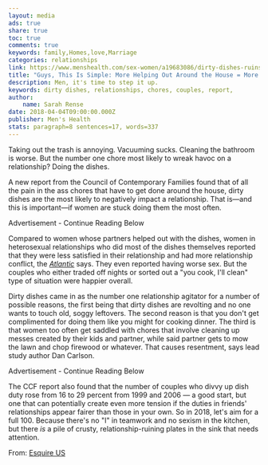 ```yaml
---
layout: media
ads: true
share: true
toc: true
comments: true
keywords: family,Homes,love,Marriage
categories: relationships
link: https://www.menshealth.com/sex-women/a19683086/dirty-dishes-ruins-relationships/
title: "Guys, This Is Simple: More Helping Out Around the House = More Sex"
description: Men, it's time to step it up.
keywords: dirty dishes, relationships, chores, couples, report,
author: 
    name: Sarah Rense
date: 2018-04-04T09:00:00.000Z
publisher: Men's Health
stats: paragraph=8 sentences=17, words=337
---
```

Taking out the trash is annoying. Vacuuming sucks. Cleaning the bathroom is worse. But the number one chore most likely to wreak havoc on a relationship? Doing the dishes.

A new report from the Council of Contemporary Families found that of all the pain in the ass chores that have to get done around the house, dirty dishes are the most likely to negatively impact a relationship. That is—and this is important—if women are stuck doing them the most often.

Advertisement - Continue Reading Below

Compared to women whose partners helped out with the dishes, women in heterosexual relationships who did most of the dishes themselves reported that they were less satisfied in their relationship and had more relationship conflict, the [_Atlantic_](https://www.theatlantic.com/family/archive/2018/04/doing-dishes-is-the-worst/557087/) says. They even reported having worse sex. But the couples who either traded off nights or sorted out a "you cook, I'll clean" type of situation were happier overall.

Dirty dishes came in as the number one relationship agitator for a number of possible reasons, the first being that dirty dishes are revolting and no one wants to touch old, soggy leftovers. The second reason is that you don't get complimented for doing them like you might for cooking dinner. The third is that women too often get saddled with chores that involve cleaning up messes created by their kids and partner, while said partner gets to mow the lawn and chop firewood or whatever. That causes resentment, says lead study author Dan Carlson.

Advertisement - Continue Reading Below

The CCF report also found that the number of couples who divvy up dish duty rose from 16 to 29 percent from 1999 and 2006 — a good start, but one that can potentially create even more tension if the duties in friends' relationships appear fairer than those in your own. So in 2018, let's aim for a full 100. Because there's no "I" in teamwork and no sexism in the kitchen, but there _is_ a pile of crusty, relationship-ruining plates in the sink that needs attention.

From: [Esquire US](https://www.esquire.com/lifestyle/sex/a19681230/dirty-dishes-ruins-relationships/)
